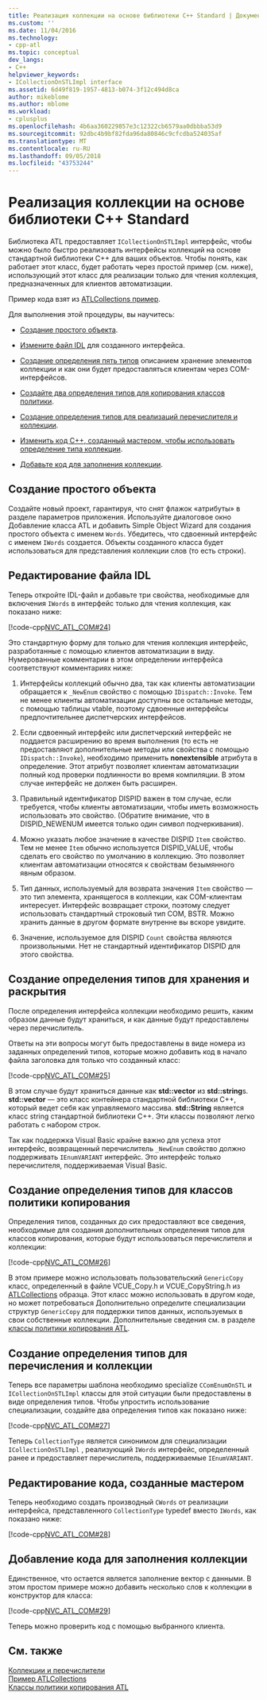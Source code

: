 ```yaml
---
title: Реализация коллекции на основе библиотеки C++ Standard | Документация Майкрософт
ms.custom: ''
ms.date: 11/04/2016
ms.technology:
- cpp-atl
ms.topic: conceptual
dev_langs:
- C++
helpviewer_keywords:
- ICollectionOnSTLImpl interface
ms.assetid: 6d49f819-1957-4813-b074-3f12c494d8ca
author: mikeblome
ms.author: mblome
ms.workload:
- cplusplus
ms.openlocfilehash: 4b6aa360229857e3c12322cb6579aa0dbbba53d9
ms.sourcegitcommit: 92dbc4b9bf82fda96da80846c9cfcdba524035af
ms.translationtype: MT
ms.contentlocale: ru-RU
ms.lasthandoff: 09/05/2018
ms.locfileid: "43753244"
---
```

# <a name="implementing-a-c-standard-library-based-collection"></a>Реализация коллекции на основе библиотеки C++ Standard

Библиотека ATL предоставляет `ICollectionOnSTLImpl` интерфейс, чтобы можно было быстро реализовать интерфейсы коллекций на основе стандартной библиотеки C++ для ваших объектов. Чтобы понять, как работает этот класс, будет работать через простой пример (см. ниже), использующий этот класс для реализации только для чтения коллекция, предназначенных для клиентов автоматизации.

Пример кода взят из [ATLCollections пример](../visual-cpp-samples.md).

Для выполнения этой процедуры, вы научитесь:

- [Создание простого объекта](#vccongenerating_an_object).

- [Измените файл IDL](#vcconedit_the_idl) для созданного интерфейса.

- [Создание определения пять типов](#vcconstorage_and_exposure_typedefs) описанием хранение элементов коллекции и как они будет предоставляться клиентам через COM-интерфейсов.

- [Создайте два определения типов для копирования классов политики](#vcconcopy_classes).

- [Создание определения типов для реализаций перечислителя и коллекции](#vcconenumeration_and_collection).

- [Изменить код C++, созданный мастером, чтобы использовать определение типа коллекции](#vcconedit_the_generated_code).

- [Добавьте код для заполнения коллекции](#vcconpopulate_the_collection).

##  <a name="vccongenerating_an_object"></a> Создание простого объекта

Создайте новый проект, гарантируя, что снят флажок «атрибуты» в разделе параметров приложения. Используйте диалоговое окно Добавление класса ATL и добавить Simple Object Wizard для создания простого объекта с именем `Words`. Убедитесь, что сдвоенный интерфейс с именем `IWords` создается. Объекты созданного класса будет использоваться для представления коллекции слов (то есть строки).

##  <a name="vcconedit_the_idl"></a> Редактирование файла IDL

Теперь откройте IDL-файл и добавьте три свойства, необходимые для включения `IWords` в интерфейс только для чтения коллекция, как показано ниже:

[!code-cpp[NVC_ATL_COM#24](../atl/codesnippet/cpp/implementing-an-stl-based-collection_1.idl)]

Это стандартную форму для только для чтения коллекция интерфейс, разработанные с помощью клиентов автоматизации в виду. Нумерованные комментарии в этом определении интерфейса соответствуют комментариях ниже:

1. Интерфейсы коллекций обычно два, так как клиенты автоматизации обращается к `_NewEnum` свойство с помощью `IDispatch::Invoke`. Тем не менее клиенты автоматизации доступны все остальные методы, с помощью таблицы vtable, поэтому сдвоенные интерфейсы предпочтительнее диспетчерских интерфейсов.

2. Если сдвоенный интерфейс или диспетчерский интерфейс не поддается расширению во время выполнения (то есть не предоставляют дополнительные методы или свойства с помощью `IDispatch::Invoke`), необходимо применить **nonextensible** атрибута в определение. Этот атрибут позволяет клиентам автоматизации полный код проверки подлинности во время компиляции. В этом случае интерфейс не должен быть расширен.

3. Правильный идентификатор DISPID важен в том случае, если требуется, чтобы клиенты автоматизации, чтобы иметь возможность использовать это свойство. (Обратите внимание, что в DISPID_NEWENUM имеется только один символ подчеркивания).

4. Можно указать любое значение в качестве DISPID `Item` свойство. Тем не менее `Item` обычно используется DISPID_VALUE, чтобы сделать его свойство по умолчанию в коллекцию. Это позволяет клиентам автоматизации относятся к свойствам безымянного явным образом.

5. Тип данных, используемый для возврата значения `Item` свойство — это тип элемента, хранящегося в коллекции, как COM-клиентам интересует. Интерфейс возвращает строки, поэтому следует использовать стандартный строковый тип COM, BSTR. Можно хранить данные в другом формате внутренне вы вскоре увидите.

6. Значение, используемое для DISPID `Count` свойства являются произвольными. Нет не стандартный идентификатор DISPID для этого свойства.

##  <a name="vcconstorage_and_exposure_typedefs"></a> Создание определения типов для хранения и раскрытия

После определения интерфейса коллекции необходимо решить, каким образом данные будут храниться, и как данные будут предоставлены через перечислитель.

Ответы на эти вопросы могут быть предоставлены в виде номера из заданных определений типов, которые можно добавить код в начало файла заголовка для только что созданный класс:

[!code-cpp[NVC_ATL_COM#25](../atl/codesnippet/cpp/implementing-an-stl-based-collection_2.h)]

В этом случае будут храниться данные как **std::vector** из **std::string**s. **std::vector** — это класс контейнера стандартной библиотеки C++, который ведет себя как управляемого массива. **std::String** является класс string стандартной библиотеки C++. Эти классы позволяют легко работать с набором строк.

Так как поддержка Visual Basic крайне важно для успеха этот интерфейс, возвращенный перечислитель `_NewEnum` свойство должно поддерживать `IEnumVARIANT` интерфейс. Это интерфейс только перечислителя, поддерживаемая Visual Basic.

##  <a name="vcconcopy_classes"></a> Создание определения типов для классов политики копирования

Определения типов, созданных до сих предоставляют все сведения, необходимые для создания дополнительных определения типов для классов копирования, которые будут использоваться перечислителя и коллекции:

[!code-cpp[NVC_ATL_COM#26](../atl/codesnippet/cpp/implementing-an-stl-based-collection_3.h)]

В этом примере можно использовать пользовательский `GenericCopy` класс, определенный в файле VCUE_Copy.h и VCUE_CopyString.h из [ATLCollections](../visual-cpp-samples.md) образца. Этот класс можно использовать в другом коде, но может потребоваться Дополнительно определите специализации структур `GenericCopy` для поддержки типов данных, используемых в свои собственные коллекции. Дополнительные сведения см. в разделе [классы политики копирования ATL](../atl/atl-copy-policy-classes.md).

##  <a name="vcconenumeration_and_collection"></a> Создание определения типов для перечисления и коллекции

Теперь все параметры шаблона необходимо specialize `CComEnumOnSTL` и `ICollectionOnSTLImpl` классы для этой ситуации были предоставлены в виде определения типов. Чтобы упростить использование специализации, создайте два определения типов как показано ниже:

[!code-cpp[NVC_ATL_COM#27](../atl/codesnippet/cpp/implementing-an-stl-based-collection_4.h)]

Теперь `CollectionType` является синонимом для специализации `ICollectionOnSTLImpl` , реализующий `IWords` интерфейс, определенный ранее и предоставляет перечислитель, поддерживаемые `IEnumVARIANT`.

##  <a name="vcconedit_the_generated_code"></a> Редактирование кода, созданные мастером

Теперь необходимо создать производный `CWords` от реализации интерфейса, представленного `CollectionType` typedef вместо `IWords`, как показано ниже:

[!code-cpp[NVC_ATL_COM#28](../atl/codesnippet/cpp/implementing-an-stl-based-collection_5.h)]

##  <a name="vcconpopulate_the_collection"></a> Добавление кода для заполнения коллекции

Единственное, что остается является заполнение вектор с данными. В этом простом примере можно добавить несколько слов к коллекции в конструктор для класса:

[!code-cpp[NVC_ATL_COM#29](../atl/codesnippet/cpp/implementing-an-stl-based-collection_6.h)]

Теперь можно проверить код с помощью выбранного клиента.

## <a name="see-also"></a>См. также

[Коллекции и перечислители](../atl/atl-collections-and-enumerators.md)   
[Пример ATLCollections](../visual-cpp-samples.md)   
[Классы политики копирования ATL](../atl/atl-copy-policy-classes.md)

